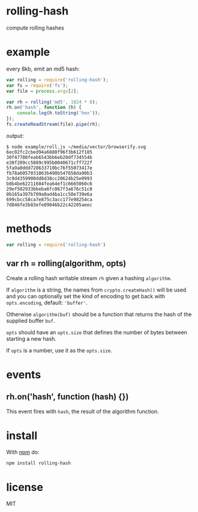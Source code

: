 # rolling-hash

compute rolling hashes

# example

every 8kb, emit an md5 hash:

``` js
var rolling = require('rolling-hash');
var fs = require('fs');
var file = process.argv[2];

var rh = rolling('md5', 1024 * 8);
rh.on('hash', function (h) {
    console.log(h.toString('hex'));
});
fs.createReadStream(file).pipe(rh);
```

output:

```
$ node example/roll.js ~/media/vector/browserify.svg 
6ec02fc2cbed94a6880f96f3b612f185
30f47708feab6543bb6eb20df734554b
e38f209cc5889c995b0040671cff722f
5fa9a0ddd728633710bc76f55073417e
fb78a6057031063b490b547658da90b3
3c9d4359900dd8d38cc20624b25e0993
b0b4be62211604fea64ef1c6665060c6
29ef502933bbeba6fc067f3a676c51c8
0b165a397b709a0ad4ba1cc50e739e6a
699cbcc58ca7e875c3acc177e98254ca
7d846fe3b83efe09846b22c42205aeec
```

# methods

``` js
var rolling = require('rolling-hash')
```

## var rh = rolling(algorithm, opts)

Create a rolling hash writable stream `rh` given a hashing `algorithm`.

If `algorithm` is a string, the names from `crypto.createHash()` will be used
and you can optionally set the kind of encoding to get back with
`opts.encoding`, default: `'buffer'`.

Otherwise `algorithm(buf)` should be a function that returns the hash of the
supplied buffer `buf`.

`opts` should have an `opts.size` that defines the number of bytes between
starting a new hash.

If `opts` is a number, use it as the `opts.size`.

# events

## rh.on('hash', function (hash) {})

This event fires with `hash`, the result of the algorithm function.

# install

With [npm](https://npmjs.org) do:

```
npm install rolling-hash
```

# license

MIT
